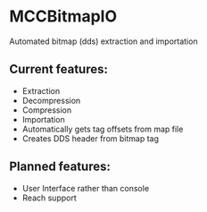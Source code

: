 # MCCBitmapIO
Automated bitmap (dds) extraction and importation

## Current features:

- Extraction
- Decompression
- Compression
- Importation
- Automatically gets tag offsets from map file
- Creates DDS header from bitmap tag

## Planned features:

- User Interface rather than console
- Reach support


